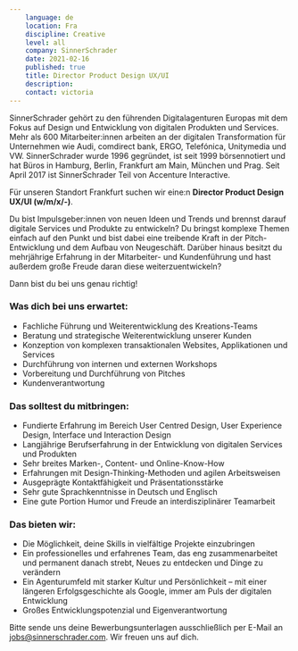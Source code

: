 ```yaml
---
    language: de
    location: Fra
    discipline: Creative
    level: all
    company: SinnerSchrader
    date: 2021-02-16
    published: true
    title: Director Product Design UX/UI
    description: 
    contact: victoria
---
```


SinnerSchrader gehört zu den führenden Digitalagenturen Europas mit dem Fokus auf Design und Entwicklung von digitalen Produkten und Services. Mehr als 600 Mitarbeiter:innen arbeiten an der digitalen Transformation für Unternehmen wie Audi, comdirect bank, ERGO, Telefónica, Unitymedia und VW. SinnerSchrader wurde 1996 gegründet, ist seit 1999 börsennotiert und hat Büros in Hamburg, Berlin, Frankfurt am Main, München und Prag. Seit April 2017 ist SinnerSchrader Teil von Accenture Interactive.
 
Für unseren Standort Frankfurt suchen wir eine:n **Director Product Design UX/UI (w/m/x/-)**.
 
Du bist Impulsgeber:innen von neuen Ideen und Trends und brennst darauf digitale Services und Produkte zu entwickeln? Du bringst komplexe Themen einfach auf den Punkt und bist dabei eine treibende Kraft in der Pitch-Entwicklung und dem Aufbau von Neugeschäft. Darüber hinaus besitzt du mehrjährige Erfahrung in der Mitarbeiter- und Kundenführung und hast außerdem große Freude daran diese weiterzuentwickeln? 
 
Dann bist du bei uns genau richtig!
 
### Was dich bei uns erwartet:
 
 - Fachliche Führung und Weiterentwicklung des Kreations-Teams
 - Beratung und strategische Weiterentwicklung unserer Kunden
 - Konzeption von komplexen transaktionalen Websites, Applikationen und  Services
 - Durchführung von internen und externen Workshops
 - Vorbereitung und Durchführung von Pitches
 - Kundenverantwortung
 
### Das solltest du mitbringen:
 
- Fundierte Erfahrung im Bereich User Centred Design, User Experience Design, Interface und Interaction Design
- Langjährige Berufserfahrung in der Entwicklung von digitalen Services und Produkten
- Sehr breites Marken-, Content- und Online-Know-How
- Erfahrungen mit Design-Thinking-Methoden und agilen Arbeitsweisen
- Ausgeprägte Kontaktfähigkeit und Präsentationsstärke
- Sehr gute Sprachkenntnisse in Deutsch und Englisch
- Eine gute Portion Humor und Freude an interdisziplinärer Teamarbeit
 
### Das bieten wir:
 
- Die Möglichkeit, deine Skills in vielfältige Projekte einzubringen
- Ein professionelles und erfahrenes Team, das eng zusammenarbeitet und permanent danach strebt, Neues zu entdecken und Dinge zu verändern
- Ein Agenturumfeld mit starker Kultur und Persönlichkeit – mit einer längeren Erfolgsgeschichte als Google, immer am Puls der digitalen Entwicklung
- Großes Entwicklungspotenzial und Eigenverantwortung

Bitte sende uns deine Bewerbungsunterlagen ausschließlich per E-Mail an <jobs@sinnerschrader.com>. Wir freuen uns auf dich.
